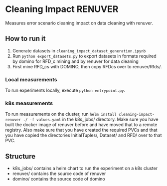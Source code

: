 # Cleaning Impact RENUVER

Measures error scenario cleaning impact on data cleaning with renuver.

## How to run it

1. Generate datasets in `cleaning_impact_dataset_generation.ipynb`
1. Run `python export_datasets.py` to export datasets in formats required by domino for RFD_c mining and by renuver for data cleaning
1. First mine RFD_cs with DOMINO, then copy RFDcs over to renuver/Rfds/.

### Local measurements
To run experiments locally, execute `python entrypoint.py`.

### k8s measurements 
To run measurements on the cluster, run `helm install cleaning-impact-renuver ./ -f values.yaml` in the k8s_jobs/ directory.
Make sure you have built the docker image of renuver before and have moved that to a remote registry.
Also make sure that you have created the required PVCs and that you have copied the directories InitialTuples/, Dataset/ and RFD/ over to that PVC.

## Structure

- k8s_jobs/ contains a helm chart to run the experiment on a k8s cluster
- renuver/ contains the source code of renuver
- domino/ contains the source code of domino
